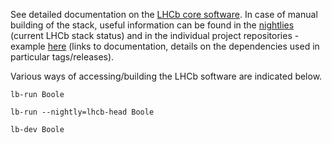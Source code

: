 See detailed documentation on the [LHCb core software](https://lhcb-core-doc.web.cern.ch/lhcb-core-doc/index.html). In case of manual building of the stack, useful information can be found in the [nightlies](https://lhcb-nightlies.web.cern.ch/nightly/) (current LHCb stack status) and in the individual project repositories - example [here](https://gitlab.cern.ch/lhcb/Gauss) (links to documentation, details on the dependencies used in particular tags/releases).

Various ways of accessing/building the LHCb software are indicated below.
```
lb-run Boole
```
```
lb-run --nightly=lhcb-head Boole
```
```
lb-dev Boole
```
